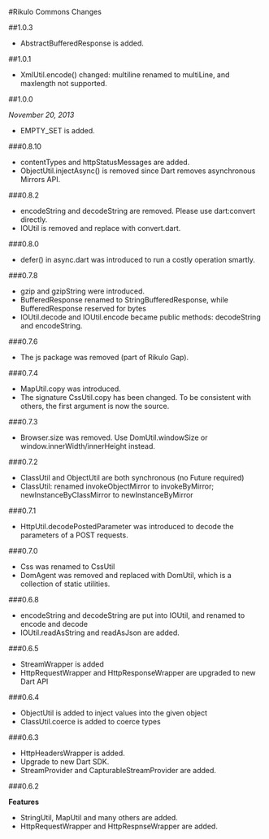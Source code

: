 #Rikulo Commons Changes

##1.0.3

* AbstractBufferedResponse is added.

##1.0.1

* XmlUtil.encode() changed: multiline renamed to multiLine, and maxlength not supported.

##1.0.0

*November 20, 2013*

* EMPTY_SET is added.

###0.8.10

* contentTypes and httpStatusMessages are added.
* ObjectUtil.injectAsync() is removed since Dart removes asynchronous Mirrors API.

###0.8.2

* encodeString and decodeString are removed. Please use dart:convert directly.
* IOUtil is removed and replace with convert.dart.

###0.8.0

* defer() in async.dart was introduced to run a costly operation smartly.

###0.7.8

* gzip and gzipString were introduced.
* BufferedResponse renamed to StringBufferedResponse, while BufferedResponse reserved for bytes
* IOUtil.decode and IOUtil.encode became public methods: decodeString and encodeString.

###0.7.6

* The js package was removed (part of Rikulo Gap).

###0.7.4

* MapUtil.copy was introduced.
* The signature CssUtil.copy has been changed. To be consistent with others, the first argument is now the source.

###0.7.3

* Browser.size was removed. Use DomUtil.windowSize or window.innerWidth/innerHeight instead.

###0.7.2

* ClassUtil and ObjectUtil are both synchronous (no Future required)
* ClassUtil: renamed invokeObjectMirror to invokeByMirror; newInstanceByClassMirror to newInstanceByMirror

###0.7.1

* HttpUtil.decodePostedParameter was introduced to decode the parameters of a POST requests.

###0.7.0

* Css was renamed to CssUtil
* DomAgent was removed and replaced with DomUtil, which is a collection of static utilities.

###0.6.8

* encodeString and decodeString are put into IOUtil, and renamed to encode and decode
* IOUtil.readAsString and readAsJson are added.

###0.6.5

* StreamWrapper is added
* HttpRequestWrapper and HttpResponseWrapper are upgraded to new Dart API

###0.6.4

* ObjectUtil is added to inject values into the given object
* ClassUtil.coerce is added to coerce types

###0.6.3

* HttpHeadersWrapper is added.
* Upgrade to new Dart SDK.
* StreamProvider and CapturableStreamProvider are added.

###0.6.2

**Features**

* StringUtil, MapUtil and many others are added.
* HttpRequestWrapper and HttpRespnseWrapper are added.
